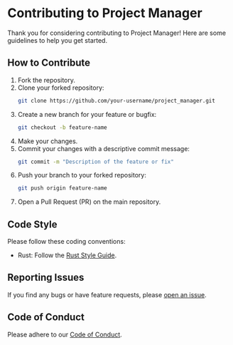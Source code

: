 # Contributing to Project Manager

Thank you for considering contributing to Project Manager! Here are some guidelines to help you get started.

## How to Contribute

1. Fork the repository.
2. Clone your forked repository:
    ```sh
    git clone https://github.com/your-username/project_manager.git
    ```
3. Create a new branch for your feature or bugfix:
    ```sh
    git checkout -b feature-name
    ```
4. Make your changes.
5. Commit your changes with a descriptive commit message:
    ```sh
    git commit -m "Description of the feature or fix"
    ```
6. Push your branch to your forked repository:
    ```sh
    git push origin feature-name
    ```
7. Open a Pull Request (PR) on the main repository.

## Code Style

Please follow these coding conventions:

- Rust: Follow the [Rust Style Guide](https://doc.rust-lang.org/book/ch03-05-control-flow.html).

## Reporting Issues

If you find any bugs or have feature requests, please [open an issue](https://github.com/your-username/project_manager/issues).

## Code of Conduct

Please adhere to our [Code of Conduct](CODE_OF_CONDUCT.md).
